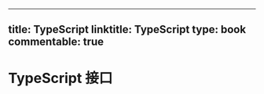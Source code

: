 
---
title: TypeScript
linktitle: TypeScript
type: book
commentable: true
---

# TypeScript 接口

    
